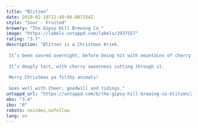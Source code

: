 ```yaml
---
title: "Blitzen"
date: 2019-02-10T12:49:04.087154Z
style: "Sour - Fruited"
brewery: "The Gipsy Hill Brewing Co."
image: "https://labels.untappd.com/labels/2937557"
rating: "3.7"
description: "Blitzen is a Christmas Kriek.  It’s been soured overnight, before being hit with mountains of cherry.  It’s deeply tart, with cherry sweetness cutting through it.  Merry Christmas ya filthy animals!  Goes well with Cheer, goodwill and tidings."
untappd_url: "https://untappd.com/b/the-gipsy-hill-brewing-co-blitzen/2937557"
abv: "3.4"
ibu: "0"
robots: noindex,nofollow
lang: en
---
```

